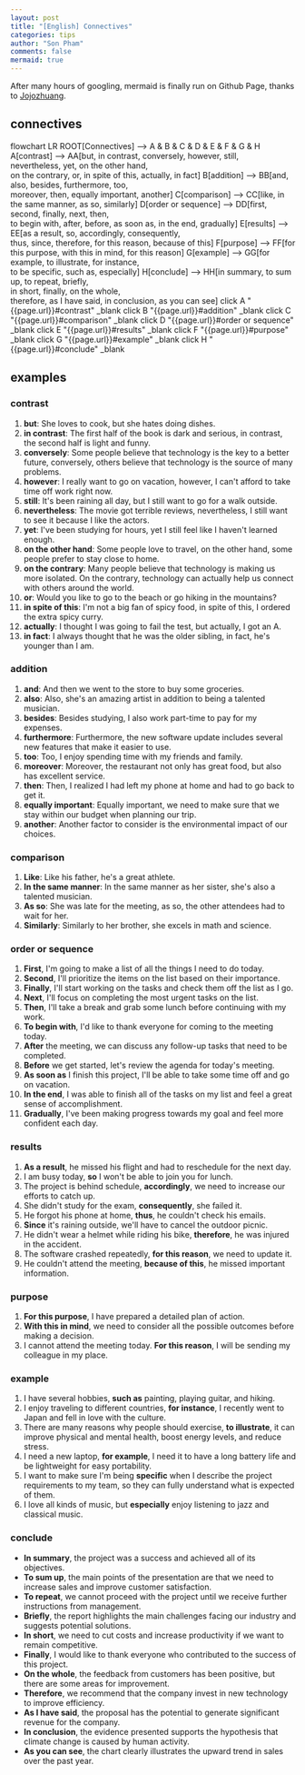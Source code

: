 ```yaml
---
layout: post
title: "[English] Connectives"
categories: tips
author: "Son Pham"
comments: false
mermaid: true
---
```


After many hours of googling, mermaid is finally run on Github Page, thanks to [Jojozhuang](https://jojozhuang.github.io/tutorial/jekyll-diagram-with-mermaid/). 

## connectives

<div class="mermaid">
flowchart LR
    ROOT[Connectives] --> A & B & C & D & E & F & G & H
    A[contrast] --> 
        AA[but, in contrast, conversely, however, still,<br> nevertheless, yet, on the other hand, <br> on the contrary, or, in spite of this, actually, in fact]
    B[addition] --> 
        BB[and, also, besides, furthermore, too, <br> moreover, then, equally important, another]
    C[comparison] --> 
        CC[like, in the same manner, as so, similarly]
    D[order or sequence] --> 
        DD[first, second, finally, next, then, <br> to begin with, after, before, as soon as, in the end, gradually]
    E[results] --> 
        EE[as a result, so, accordingly, consequently, <br> thus, since, therefore, for this reason, because of this]
    F[purpose] --> 
        FF[for this purpose, with this in mind, for this reason]
    G[example] --> 
        GG[for example, to illustrate, for instance,<br> to be specific, such as, especially]    
    H[conclude] --> 
        HH[in summary, to sum up, to repeat, briefly,<br> in short, finally, on the whole, <br> therefore, as I have said, in conclusion, as you can see]
    click A "{{page.url}}#contrast" _blank
    click B "{{page.url}}#addition" _blank
    click C "{{page.url}}#comparison" _blank
    click D "{{page.url}}#order or sequence" _blank
    click E "{{page.url}}#results" _blank
    click F "{{page.url}}#purpose" _blank
    click G "{{page.url}}#example" _blank
    click H "{{page.url}}#conclude" _blank
</div>

## examples
### contrast
1. **but**: She loves to cook, but she hates doing dishes.
1. **in contrast**: The first half of the book is dark and serious, in contrast, the second half is light and funny.
1. **conversely**: Some people believe that technology is the key to a better future, conversely, others believe that technology is the source of many problems.
1. **however**: I really want to go on vacation, however, I can't afford to take time off work right now.
1. **still**: It's been raining all day, but I still want to go for a walk outside.
1. **nevertheless**: The movie got terrible reviews, nevertheless, I still want to see it because I like the actors.
1. **yet**: I've been studying for hours, yet I still feel like I haven't learned enough.
1. **on the other hand**: Some people love to travel, on the other hand, some people prefer to stay close to home.
1. **on the contrary**: Many people believe that technology is making us more isolated. On the contrary, technology can actually help us connect with others around the world.
1. **or**: Would you like to go to the beach or go hiking in the mountains?
1. **in spite of this**: I'm not a big fan of spicy food, in spite of this, I ordered the extra spicy curry.
1. **actually**: I thought I was going to fail the test, but actually, I got an A.
1. **in fact**: I always thought that he was the older sibling, in fact, he's younger than I am.


### addition
1. **and**: And then we went to the store to buy some groceries.
2. **also**: Also, she's an amazing artist in addition to being a talented musician.
3. **besides**: Besides studying, I also work part-time to pay for my expenses.
4. **furthermore**: Furthermore, the new software update includes several new features that make it easier to use.
5. **too**: Too, I enjoy spending time with my friends and family.
6. **moreover**: Moreover, the restaurant not only has great food, but also has excellent service.
7. **then**: Then, I realized I had left my phone at home and had to go back to get it.
8. **equally important**: Equally important, we need to make sure that we stay within our budget when planning our trip.
9. **another**: Another factor to consider is the environmental impact of our choices.

### comparison
1. **Like**: Like his father, he's a great athlete.
2. **In the same manner**: In the same manner as her sister, she's also a talented musician.
3. **As so**: She was late for the meeting, as so, the other attendees had to wait for her.
4. **Similarly**: Similarly to her brother, she excels in math and science.

### order or sequence
1. **First**, I'm going to make a list of all the things I need to do today.
2. **Second**, I'll prioritize the items on the list based on their importance.
3. **Finally**, I'll start working on the tasks and check them off the list as I go.
4. **Next**, I'll focus on completing the most urgent tasks on the list.
5. **Then**, I'll take a break and grab some lunch before continuing with my work.
6. **To begin with**, I'd like to thank everyone for coming to the meeting today.
7. **After** the meeting, we can discuss any follow-up tasks that need to be completed.
8. **Before** we get started, let's review the agenda for today's meeting.
9. **As soon as** I finish this project, I'll be able to take some time off and go on vacation.
10. **In the end**, I was able to finish all of the tasks on my list and feel a great sense of accomplishment.
11. **Gradually**, I've been making progress towards my goal and feel more confident each day.

### results
1. **As a result**, he missed his flight and had to reschedule for the next day.
1. I am busy today, **so** I won't be able to join you for lunch.
1. The project is behind schedule, **accordingly**, we need to increase our efforts to catch up.
1. She didn't study for the exam, **consequently**, she failed it.
1. He forgot his phone at home, **thus**, he couldn't check his emails.
1. **Since** it's raining outside, we'll have to cancel the outdoor picnic.
1. He didn't wear a helmet while riding his bike, **therefore**, he was injured in the accident.
1. The software crashed repeatedly, **for this reason**, we need to update it.
1. He couldn't attend the meeting, **because of this**, he missed important information.

### purpose
1. **For this purpose**, I have prepared a detailed plan of action.
1. **With this in mind**, we need to consider all the possible outcomes before making a decision.
1. I cannot attend the meeting today. **For this reason**, I will be sending my colleague in my place.

### example
1. I have several hobbies, **such as** painting, playing guitar, and hiking.
2. I enjoy traveling to different countries, **for instance**, I recently went to Japan and fell in love with the culture.
3. There are many reasons why people should exercise, **to illustrate**, it can improve physical and mental health, boost energy levels, and reduce stress.
4. I need a new laptop, **for example**, I need it to have a long battery life and be lightweight for easy portability.
5. I want to make sure I'm being **specific** when I describe the project requirements to my team, so they can fully understand what is expected of them.
6. I love all kinds of music, but **especially** enjoy listening to jazz and classical music.

### conclude
- **In summary**, the project was a success and achieved all of its objectives.
- **To sum up**, the main points of the presentation are that we need to increase sales and improve customer satisfaction.
- **To repeat**, we cannot proceed with the project until we receive further instructions from management.
- **Briefly**, the report highlights the main challenges facing our industry and suggests potential solutions.
- **In short**, we need to cut costs and increase productivity if we want to remain competitive.
- **Finally**, I would like to thank everyone who contributed to the success of this project.
- **On the whole**, the feedback from customers has been positive, but there are some areas for improvement.
- **Therefore**, we recommend that the company invest in new technology to improve efficiency.
- **As I have said**, the proposal has the potential to generate significant revenue for the company.
- **In conclusion**, the evidence presented supports the hypothesis that climate change is caused by human activity.
- **As you can see**, the chart clearly illustrates the upward trend in sales over the past year.
